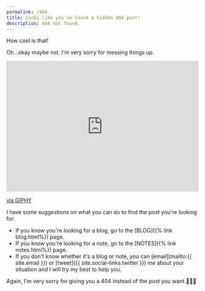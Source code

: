 ```yaml
---
permalink: /404
title: Looks like you've found a hidden 404 post!
description: 404 not found.
---
```


How cool is that!

Oh...okay maybe not. I'm very sorry for messing things up.

<div style="width:100%;height:0;padding-bottom:68%;position:relative;"><iframe src="https://giphy.com/embed/ISOckXUybVfQ4" width="100%" height="100%" style="position:absolute" frameBorder="0" class="giphy-embed" allowFullScreen></iframe></div><p><a href="https://giphy.com/gifs/spongebob-squarepants-alone-lonely-ISOckXUybVfQ4">via GIPHY</a></p>

I have some suggestions on what you can do to find the post you're looking for:

- If you know you're looking for a blog, go to the [BLOG]({% link blog.html%}) page.
- If you know you're looking for a note, go to the [NOTES]({% link notes.html%}) page.
- If you don't know whether it's a blog or note, you can [email](mailto:{{ site.email }}) or [tweet]({{ site.social-links.twitter }}) me about your situation and I will try my best to help you.

Again, I'm very sorry for giving you a 404 instead of the post you want.🙇🙇🙇
